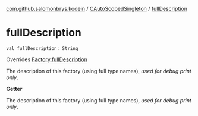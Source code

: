 [com.github.salomonbrys.kodein](../index.md) / [CAutoScopedSingleton](index.md) / [fullDescription](.)

# fullDescription

`val fullDescription: String`

Overrides [Factory.fullDescription](../-factory/full-description.md)

The description of this factory (using full type names), *used for debug print only*.

**Getter**

The description of this factory (using full type names), *used for debug print only*.

